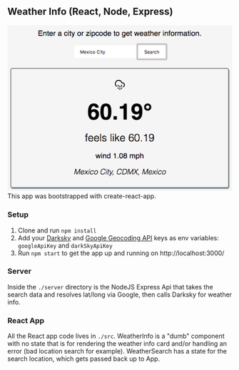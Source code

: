 ## Weather Info (React, Node, Express)
<img src='./screenshots/app.png' />
<br />
This app was bootstrapped with create-react-app.

### Setup
1. Clone and run `npm install`
2. Add your [Darksky](https://darksky.net/dev) and [Google Geocoding API](https://console.cloud.google.com/google/maps-apis/apis/geocoding-backend.googleapis.com) keys as env variables: `googleApiKey` and `darkSkyApiKey`
3. Run `npm start` to get the app up and running on http://localhost:3000/

### Server
Inside the `./server` directory is the NodeJS Express Api that takes the search data and resolves lat/long via Google, then calls Darksky for weather info.

### React App
All the React app code lives in `./src`. WeatherInfo is a "dumb" component with no state that is for rendering the weather info card and/or handling an error (bad location search for example). WeatherSearch has a state for the search location, which gets passed back up to App.
